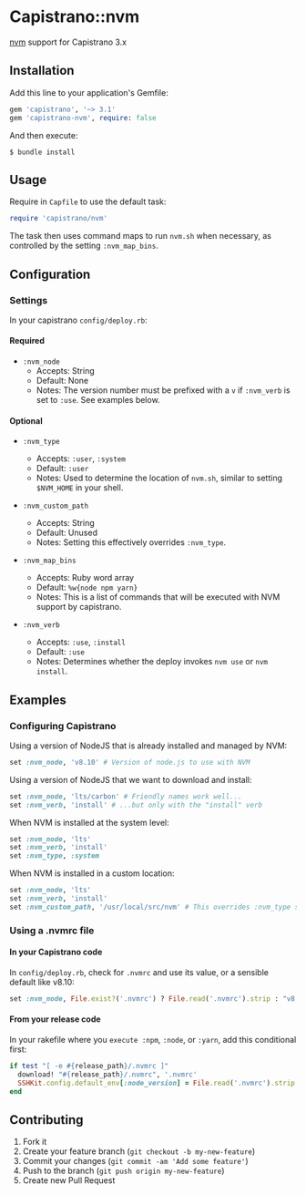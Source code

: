# Capistrano::nvm

[nvm](https://github.com/creationix/nvm) support for Capistrano 3.x

## Installation

Add this line to your application's Gemfile:

```ruby
gem 'capistrano', '~> 3.1'
gem 'capistrano-nvm', require: false
```

And then execute:

```shell
$ bundle install
```

## Usage

Require in `Capfile` to use the default task:

```ruby
require 'capistrano/nvm'
```

The task then uses command maps to run `nvm.sh` when necessary, as controlled by the setting `:nvm_map_bins`.

## Configuration

### Settings

In your capistrano `config/deploy.rb`:

#### Required

- `:nvm_node`
  - Accepts: String
  - Default: None
  - Notes: The version number must be prefixed with a `v` if `:nvm_verb` is set to `:use`. See examples below.

#### Optional

- `:nvm_type`
  - Accepts: `:user`, `:system`
  - Default: `:user`
  - Notes: Used to determine the location of `nvm.sh`, similar to setting `$NVM_HOME` in your shell.

- `:nvm_custom_path`
  - Accepts: String
  - Default: Unused
  - Notes: Setting this effectively overrides `:nvm_type`.

- `:nvm_map_bins`
  - Accepts: Ruby word array
  - Default: `%w{node npm yarn}`
  - Notes: This is a list of commands that will be executed with NVM support by capistrano.

- `:nvm_verb`
  - Accepts: `:use`, `:install`
  - Default: `:use`
  - Notes: Determines whether the deploy invokes `nvm use` or `nvm install`.

## Examples

### Configuring Capistrano

Using a version of NodeJS that is already installed and managed by NVM:

```ruby
set :nvm_node, 'v8.10' # Version of node.js to use with NVM
```

Using a version of NodeJS that we want to download and install:

```ruby
set :nvm_node, 'lts/carbon' # Friendly names work well...
set :nvm_verb, 'install' # ...but only with the "install" verb
```

When NVM is installed at the system level:

```ruby
set :nvm_node, 'lts'
set :nvm_verb, 'install'
set :nvm_type, :system
```

When NVM is installed in a custom location:

```ruby
set :nvm_node, 'lts'
set :nvm_verb, 'install'
set :nvm_custom_path, '/usr/local/src/nvm' # This overrides :nvm_type so we won't bother setting it
```

### Using a .nvmrc file

#### In your Capistrano code

In `config/deploy.rb`, check for `.nvmrc` and use its value, or a sensible default like v8.10:

```ruby
set :nvm_node, File.exist?('.nvmrc') ? File.read('.nvmrc').strip : "v8.10"
```

#### From your release code

In your rakefile where you `execute :npm`, `:node`, or `:yarn`, add this conditional first:

```ruby
if test "[ -e #{release_path}/.nvmrc ]"
  download! "#{release_path}/.nvmrc", '.nvmrc'
  SSHKit.config.default_env[:node_version] = File.read('.nvmrc').strip
end
```

## Contributing

1. Fork it
2. Create your feature branch (`git checkout -b my-new-feature`)
3. Commit your changes (`git commit -am 'Add some feature'`)
4. Push to the branch (`git push origin my-new-feature`)
5. Create new Pull Request
